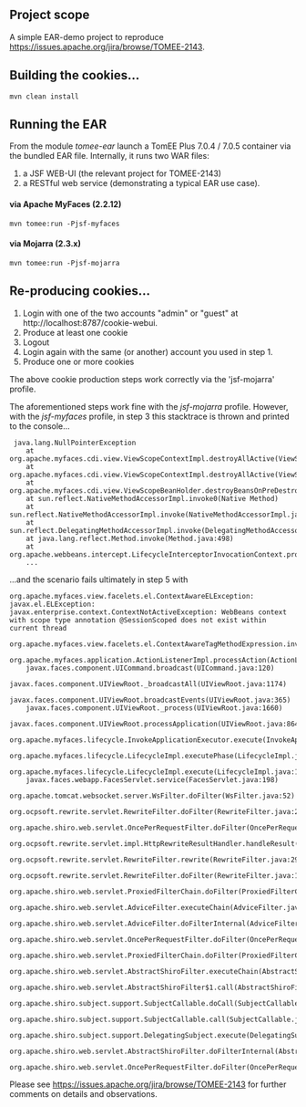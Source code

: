 ## Project scope

A simple EAR-demo project to reproduce https://issues.apache.org/jira/browse/TOMEE-2143.

## Building the cookies...

`mvn clean install`

## Running the EAR 

From the module _tomee-ear_ launch a TomEE Plus 7.0.4 / 7.0.5 container via the bundled EAR file. Internally, it runs two WAR files: 

1. a JSF WEB-UI (the relevant project for TOMEE-2143) 
2. a RESTful web service (demonstrating a typical EAR use case). 

#### via Apache MyFaces (2.2.12)

`mvn tomee:run -Pjsf-myfaces`

#### via Mojarra (2.3.x)

`mvn tomee:run -Pjsf-mojarra`

##  Re-producing cookies...

1. Login with one of the two accounts "admin" or "guest" at http://localhost:8787/cookie-webui. 
2. Produce at least one cookie
3. Logout
4. Login again with the same (or another) account you used in step 1.
5. Produce one or more cookies

The above cookie production steps work correctly via the 'jsf-mojarra' profile. 

The aforementioned steps work fine with the _jsf-mojarra_ profile. 
However, with the _jsf-myfaces_ profile, in step 3 this stacktrace is thrown and printed to the console... 

```
 java.lang.NullPointerException
	at org.apache.myfaces.cdi.view.ViewScopeContextImpl.destroyAllActive(ViewScopeContextImpl.java:229)
	at org.apache.myfaces.cdi.view.ViewScopeContextImpl.destroyAllActive(ViewScopeContextImpl.java:223)
	at org.apache.myfaces.cdi.view.ViewScopeBeanHolder.destroyBeansOnPreDestroy(ViewScopeBeanHolder.java:221)
	at sun.reflect.NativeMethodAccessorImpl.invoke0(Native Method)
	at sun.reflect.NativeMethodAccessorImpl.invoke(NativeMethodAccessorImpl.java:62)
	at sun.reflect.DelegatingMethodAccessorImpl.invoke(DelegatingMethodAccessorImpl.java:43)
	at java.lang.reflect.Method.invoke(Method.java:498)
	at org.apache.webbeans.intercept.LifecycleInterceptorInvocationContext.proceed(LifecycleInterceptorInvocationContext.java:103)
	...
```

...and the scenario fails ultimately in step 5 with

```
org.apache.myfaces.view.facelets.el.ContextAwareELException: javax.el.ELException: javax.enterprise.context.ContextNotActiveException: WebBeans context with scope type annotation @SessionScoped does not exist within current thread
	org.apache.myfaces.view.facelets.el.ContextAwareTagMethodExpression.invoke(ContextAwareTagMethodExpression.java:108)
	org.apache.myfaces.application.ActionListenerImpl.processAction(ActionListenerImpl.java:74)
	javax.faces.component.UICommand.broadcast(UICommand.java:120)
	javax.faces.component.UIViewRoot._broadcastAll(UIViewRoot.java:1174)
	javax.faces.component.UIViewRoot.broadcastEvents(UIViewRoot.java:365)
	javax.faces.component.UIViewRoot._process(UIViewRoot.java:1660)
	javax.faces.component.UIViewRoot.processApplication(UIViewRoot.java:864)
	org.apache.myfaces.lifecycle.InvokeApplicationExecutor.execute(InvokeApplicationExecutor.java:42)
	org.apache.myfaces.lifecycle.LifecycleImpl.executePhase(LifecycleImpl.java:196)
	org.apache.myfaces.lifecycle.LifecycleImpl.execute(LifecycleImpl.java:143)
	javax.faces.webapp.FacesServlet.service(FacesServlet.java:198)
	org.apache.tomcat.websocket.server.WsFilter.doFilter(WsFilter.java:52)
	org.ocpsoft.rewrite.servlet.RewriteFilter.doFilter(RewriteFilter.java:226)
	org.apache.shiro.web.servlet.OncePerRequestFilter.doFilter(OncePerRequestFilter.java:112)
	org.ocpsoft.rewrite.servlet.impl.HttpRewriteResultHandler.handleResult(HttpRewriteResultHandler.java:42)
	org.ocpsoft.rewrite.servlet.RewriteFilter.rewrite(RewriteFilter.java:297)
	org.ocpsoft.rewrite.servlet.RewriteFilter.doFilter(RewriteFilter.java:198)
	org.apache.shiro.web.servlet.ProxiedFilterChain.doFilter(ProxiedFilterChain.java:61)
	org.apache.shiro.web.servlet.AdviceFilter.executeChain(AdviceFilter.java:108)
	org.apache.shiro.web.servlet.AdviceFilter.doFilterInternal(AdviceFilter.java:137)
	org.apache.shiro.web.servlet.OncePerRequestFilter.doFilter(OncePerRequestFilter.java:125)
	org.apache.shiro.web.servlet.ProxiedFilterChain.doFilter(ProxiedFilterChain.java:66)
	org.apache.shiro.web.servlet.AbstractShiroFilter.executeChain(AbstractShiroFilter.java:449)
	org.apache.shiro.web.servlet.AbstractShiroFilter$1.call(AbstractShiroFilter.java:365)
	org.apache.shiro.subject.support.SubjectCallable.doCall(SubjectCallable.java:90)
	org.apache.shiro.subject.support.SubjectCallable.call(SubjectCallable.java:83)
	org.apache.shiro.subject.support.DelegatingSubject.execute(DelegatingSubject.java:387)
	org.apache.shiro.web.servlet.AbstractShiroFilter.doFilterInternal(AbstractShiroFilter.java:362)
	org.apache.shiro.web.servlet.OncePerRequestFilter.doFilter(OncePerRequestFilter.java:125)
```
	
Please see https://issues.apache.org/jira/browse/TOMEE-2143 for further comments on details and observations. 